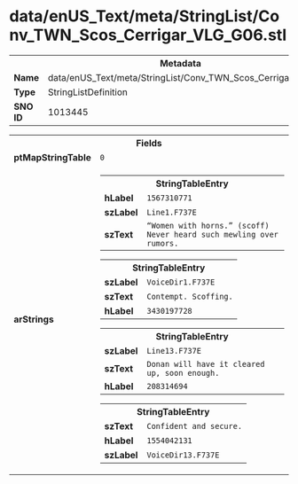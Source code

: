 <h1>data/enUS_Text/meta/StringList/Conv_TWN_Scos_Cerrigar_VLG_G06.stl</h1><table><tr><th colspan="100%">Metadata</th></tr><tr><td><b>Name</b></td><td>data/enUS_Text/meta/StringList/Conv_TWN_Scos_Cerrigar_VLG_G06.stl</td></tr><tr><td><b>Type</b></td><td>StringListDefinition</td></tr><tr><td><b>SNO ID</b></td><td>1013445</td></tr></table>

<table><tr><th colspan="100%">Fields</th></tr><tr><td><b>ptMapStringTable</b></td><td><code>0</code></td></tr><tr><td><b>arStrings</b></td><td><table><tr><th colspan="100%">StringTableEntry</th></tr><tr><td><b>hLabel</b></td><td><code>1567310771</code></td></tr><tr><td><b>szLabel</b></td><td><code>Line1.F737E</code></td></tr><tr><td><b>szText</b></td><td><code>“Women with horns.” (scoff) Never heard such mewling over rumors.</code></td></tr></table>


<table><tr><th colspan="100%">StringTableEntry</th></tr><tr><td><b>szLabel</b></td><td><code>VoiceDir1.F737E</code></td></tr><tr><td><b>szText</b></td><td><code>Contempt. Scoffing.</code></td></tr><tr><td><b>hLabel</b></td><td><code>3430197728</code></td></tr></table>


<table><tr><th colspan="100%">StringTableEntry</th></tr><tr><td><b>szLabel</b></td><td><code>Line13.F737E</code></td></tr><tr><td><b>szText</b></td><td><code>Donan will have it cleared up, soon enough.</code></td></tr><tr><td><b>hLabel</b></td><td><code>208314694</code></td></tr></table>


<table><tr><th colspan="100%">StringTableEntry</th></tr><tr><td><b>szText</b></td><td><code>Confident and secure.</code></td></tr><tr><td><b>hLabel</b></td><td><code>1554042131</code></td></tr><tr><td><b>szLabel</b></td><td><code>VoiceDir13.F737E</code></td></tr></table>


</td></tr></table>

